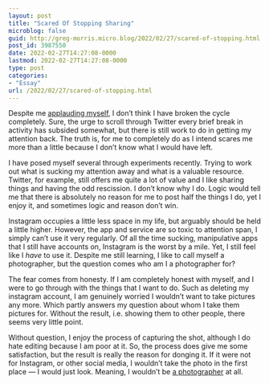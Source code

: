 ```yaml
---
layout: post
title: "Scared Of Stopping Sharing"
microblog: false
guid: http://greg-morris.micro.blog/2022/02/27/scared-of-stopping.html
post_id: 3987550
date: 2022-02-27T14:27:08-0000
lastmod: 2022-02-27T14:27:08-0000
type: post
categories:
- "Essay"
url: /2022/02/27/scared-of-stopping.html
---
```

<p>Despite me <a href="https://gregmorris.co.uk/blog/dont-let-it/">applauding myself</a>, I don’t think I have broken the cycle completely. Sure, the urge to scroll through Twitter every brief break in activity has subsided somewhat, but there is still work to do in getting my attention back. The truth is, for me to completely do as I intend scares me more than a little because I don’t know what I would have left.</p><p>I have posed myself several through experiments recently. Trying to work out what is sucking my attention away and what is a valuable resource. Twitter, for example, still offers me quite a lot of value and I like sharing things and having the odd rescission. I don’t know why I do. Logic would tell me that there is absolutely no reason for me to post half the things I do, yet I enjoy it, and sometimes logic and reason don’t win.</p><p>Instagram occupies a little less space in my life, but arguably should be held a little higher. However, the app and service are so toxic to attention span, I simply can’t use it very regularly. Of all the time sucking, manipulative apps that I still have accounts on, Instagram is the worst by a mile. Yet, I still feel like I <em>have</em> to use it. Despite me still learning, I like to call myself a photographer, but the question comes who am I a photographer for?</p><p>The fear comes from honesty. If I am completely honest with myself, and I were to go through with the things that I want to do. Such as deleting my instagram account, I am genuinely worried I wouldn’t want to take pictures any more. Which partly answers my question about whom I take them pictures for. Without the result, i.e. showing them to other people, there seems very little point.</p><p>Without question, I enjoy the process of capturing the shot, although I do hate editing because I am poor at it. So, the process does give me some satisfaction, but the result is really the reason for donging it. If it were not for Instagram, or other social media, I wouldn’t take the photo in the first place — I would just look. Meaning, I wouldn’t be <a href="https://gregmorris.co.uk/blog/having-a-camera/">a photographer</a> at all.</p>
